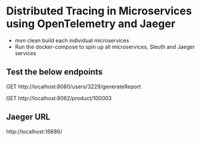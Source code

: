 # Distributed Tracing in Microservices using OpenTelemetry and Jaeger

- mvn clean build each individual microservices 
- Run the docker-compose to spin up all microservices, Sleuth and Jaeger services

## Test the below endpoints
GET
http://localhost:8080/users/3229/generateReport

GET
http://localhost:8082/product/100003

## Jaeger URL
http://localhost:16686/